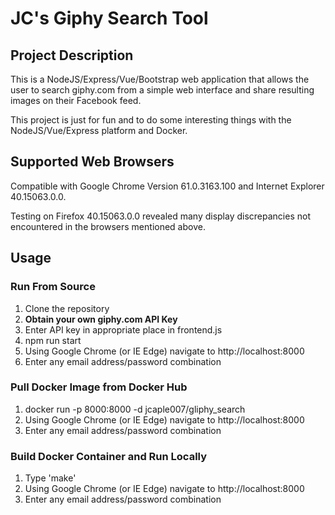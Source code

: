 # JC's Giphy Search Tool

## Project Description

This is a NodeJS/Express/Vue/Bootstrap web application that allows the user to search giphy.com from a simple
web interface and share resulting images on their Facebook feed.

This project is just for fun and to do some interesting things with the NodeJS/Vue/Express platform and Docker.

## Supported Web Browsers

Compatible with Google Chrome Version 61.0.3163.100 and Internet Explorer 40.15063.0.0.

Testing on Firefox 40.15063.0.0 revealed many display discrepancies not encountered in the browsers mentioned above.

## Usage

### Run From Source

1.  Clone the repository
2.  **Obtain your own giphy.com API Key**
3.  Enter API key in appropriate place in frontend.js
4.  npm run start
5.  Using Google Chrome (or IE Edge) navigate to http://localhost:8000
6.  Enter any email address/password combination

### Pull Docker Image from Docker Hub

1.  docker run -p 8000:8000 -d jcaple007/gliphy_search
2.  Using Google Chrome (or IE Edge) navigate to http://localhost:8000
3.  Enter any email address/password combination

### Build Docker Container and Run Locally

1.  Type 'make'
2.  Using Google Chrome (or IE Edge) navigate to http://localhost:8000
3.  Enter any email address/password combination
